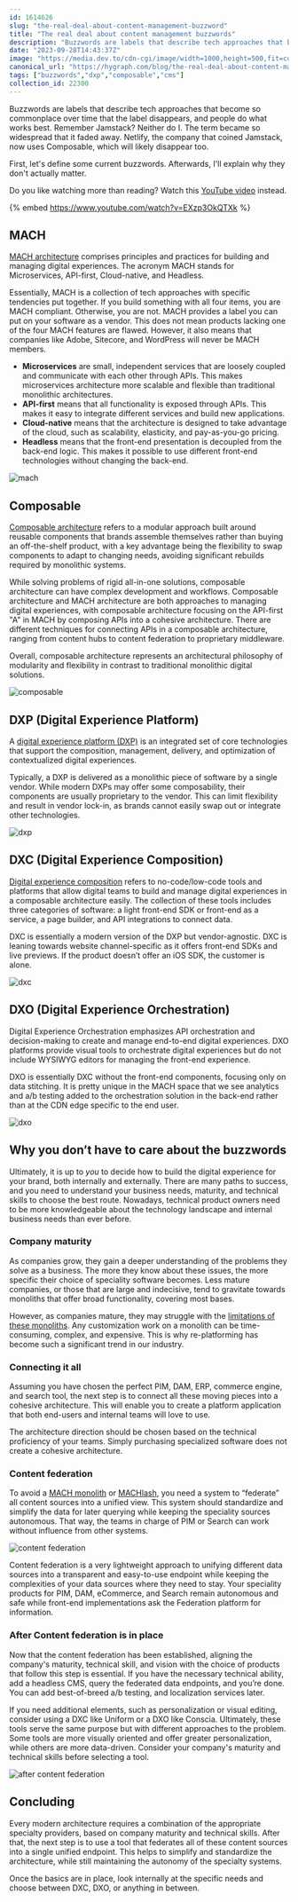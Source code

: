 ```yaml
---
id: 1614626
slug: "the-real-deal-about-content-management-buzzword"
title: "The real deal about content management buzzwords"
description: "Buzzwords are labels that describe tech approaches that become so commonplace over time that the..."
date: "2023-09-28T14:43:37Z"
image: "https://media.dev.to/cdn-cgi/image/width=1000,height=500,fit=cover,gravity=auto,format=auto/https%3A%2F%2Fdev-to-uploads.s3.amazonaws.com%2Fuploads%2Farticles%2Fpr5frm3ra3q3liidcpev.jpg"
canonical_url: "https://hygraph.com/blog/the-real-deal-about-content-management-buzzwords"
tags: ["buzzwords","dxp","composable","cms"]
collection_id: 22300
---
```


Buzzwords are labels that describe tech approaches that become so commonplace over time that the label disappears, and people do what works best. Remember Jamstack? Neither do I. The term became so widespread that it faded away. Netlify, the company that coined Jamstack, now uses Composable, which will likely disappear too.

First, let's define some current buzzwords. Afterwards, I'll explain why they don't actually matter.

Do you like watching more than reading? Watch this [YouTube video](https://www.youtube.com/watch?v=EXzp3OkQTXk) instead.

{% embed https://www.youtube.com/watch?v=EXzp3OkQTXk %}

## MACH

[MACH architecture](https://hygraph.com/blog/mach-architecture) comprises principles and practices for building and managing digital experiences. The acronym MACH stands for Microservices, API-first, Cloud-native, and Headless. 

Essentially, MACH is a collection of tech approaches with specific tendencies put together. If you build something with all four items, you are MACH compliant. Otherwise, you are not. MACH provides a label you can put on your software as a vendor. This does not mean products lacking one of the four MACH features are flawed. However, it also means that companies like Adobe, Sitecore, and WordPress will never be MACH members.

- **Microservices** are small, independent services that are loosely coupled and communicate with each other through APIs. This makes microservices architecture more scalable and flexible than traditional monolithic architectures.
- **API-first** means that all functionality is exposed through APIs. This makes it easy to integrate different services and build new applications.
- **Cloud-native** means that the architecture is designed to take advantage of the cloud, such as scalability, elasticity, and pay-as-you-go pricing.
- **Headless** means that the front-end presentation is decoupled from the back-end logic. This makes it possible to use different front-end technologies without changing the back-end.

![mach](https://media.graphassets.com/jZfjXdJMSGTG1gLrwGQQ)

## Composable

[Composable architecture](https://hygraph.com/blog/composable-architecture) refers to a modular approach built around reusable components that brands assemble themselves rather than buying an off-the-shelf product, with a key advantage being the flexibility to swap components to adapt to changing needs, avoiding significant rebuilds required by monolithic systems. 

While solving problems of rigid all-in-one solutions, composable architecture can have complex development and workflows. Composable architecture and MACH architecture are both approaches to managing digital experiences, with composable architecture focusing on the API-first "A" in MACH by composing APIs into a cohesive architecture. There are different techniques for connecting APIs in a composable architecture, ranging from content hubs to content federation to proprietary middleware. 

Overall, composable architecture represents an architectural philosophy of modularity and flexibility in contrast to traditional monolithic digital solutions.

![composable](https://media.graphassets.com/D2oCAxwTpuhKfZ5xwEB0)

## DXP (Digital Experience Platform)

A [digital experience platform (DXP)](https://hygraph.com/blog/what-is-a-dxp) is an integrated set of core technologies that support the composition, management, delivery, and optimization of contextualized digital experiences. 

Typically, a DXP is delivered as a monolithic piece of software by a single vendor. While modern DXPs may offer some composability, their components are usually proprietary to the vendor. This can limit flexibility and result in vendor lock-in, as brands cannot easily swap out or integrate other technologies.

![dxp](https://media.graphassets.com/rIUS6taoQJ2pcvTDA2YZ)

## DXC (Digital Experience Composition)

[Digital experience composition](https://hygraph.com/blog/digital-experience-composition) refers to no-code/low-code tools and platforms that allow digital teams to build and manage digital experiences in a composable architecture easily. The collection of these tools includes three categories of software: a light front-end SDK or front-end as a service, a page builder, and API integrations to connect data. 

DXC is essentially a modern version of the DXP but vendor-agnostic. DXC is leaning towards website channel-specific as it offers front-end SDKs and live previews. If the product doesn’t offer an iOS SDK, the customer is alone. 

![dxc](https://media.graphassets.com/irNrx7isRUKaZ0QoDnzQ)

## DXO (Digital Experience Orchestration)

Digital Experience Orchestration emphasizes API orchestration and decision-making to create and manage end-to-end digital experiences. DXO platforms provide visual tools to orchestrate digital experiences but do not include WYSIWYG editors for managing the front-end experience. 

DXO is essentially DXC without the front-end components, focusing only on data stitching. It is pretty unique in the MACH space that we see analytics and a/b testing added to the orchestration solution in the back-end rather than at the CDN edge specific to the end user.

![dxo](https://media.graphassets.com/WgGDwsNLTTa4wAoL7WVd)

## Why you don’t have to care about the buzzwords

Ultimately, it is up to *you* to decide how to build the digital experience for your brand, both internally and externally. There are many paths to success, and you need to understand your business needs, maturity, and technical skills to choose the best route. Nowadays, technical product owners need to be more knowledgeable about the technology landscape and internal business needs than ever before.

### Company maturity

As companies grow, they gain a deeper understanding of the problems they solve as a business. The more they know about these issues, the more specific their choice of speciality software becomes. Less mature companies, or those that are large and indecisive, tend to gravitate towards monoliths that offer broad functionality, covering most bases.

However, as companies mature, they may struggle with the [limitations of these monoliths](https://hygraph.com/blog/monolithic-cms-limitations). Any customization work on a monolith can be time-consuming, complex, and expensive. This is why re-platforming has become such a significant trend in our industry.

### Connecting it all

Assuming you have chosen the perfect PIM, DAM, ERP, commerce engine, and search tool, the next step is to connect all these moving pieces into a cohesive architecture. This will enable you to create a platform application that both end-users and internal teams will love to use.

The architecture direction should be chosen based on the technical proficiency of your teams. Simply purchasing specialized software does not create a cohesive architecture.

### Content federation

To avoid a [MACH monolith](https://www.linkedin.com/pulse/mach-monolith-tim-benniks/) or [MACHlash](https://www.youtube.com/watch?v=so7-c2bOXpA), you need a system to “federate” all content sources into a unified view. This system should standardize and simplify the data for later querying while keeping the speciality sources autonomous. That way, the teams in charge of PIM or Search can work without influence from other systems.

![content federation](https://media.graphassets.com/fbNw1hhTSHykSwk19ggJ)

Content federation is a very lightweight approach to unifying different data sources into a transparent and easy-to-use endpoint while keeping the complexities of your data sources where they need to stay. Your speciality products for PIM, DAM, eCommerce, and Search remain autonomous and safe while front-end implementations ask the Federation platform for information.

### After Content federation is in place

Now that the content federation has been established, aligning the company's maturity, technical skill, and vision with the choice of products that follow this step is essential. If you have the necessary technical ability, add a headless CMS, query the federated data endpoints, and you’re done. You can add best-of-breed a/b testing, and localization services later.

If you need additional elements, such as personalization or visual editing, consider using a DXC like Uniform or a DXO like Conscia. Ultimately, these tools serve the same purpose but with different approaches to the problem. Some tools are more visually oriented and offer greater personalization, while others are more data-driven. Consider your company's maturity and technical skills before selecting a tool. 

![after content federation](https://media.graphassets.com/4xZbpHRgTI2CzXQ88GG7)

## Concluding

Every modern architecture requires a combination of the appropriate specialty providers, based on company maturity and technical skills. After that, the next step is to use a tool that federates all of these content sources into a single unified endpoint. This helps to simplify and standardize the architecture, while still maintaining the autonomy of the specialty systems.

Once the basics are in place, look internally at the specific needs and choose between DXC, DXO, or anything in between.